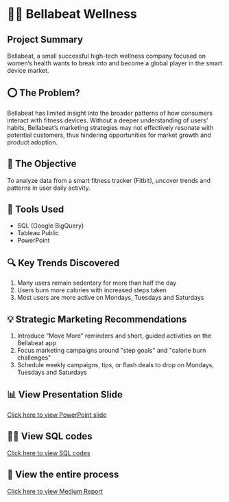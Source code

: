 # 🤸‍♀️ Bellabeat Wellness

## Project Summary
Bellabeat, a small successful high-tech wellness company focused on women’s health wants to break into and become a global player in the smart device market.

## ⭕ The Problem?
Bellabeat has limited insight into the broader patterns of how consumers interact with fitness devices. Without a deeper understanding of users' habits, Bellabeat’s marketing strategies may not effectively resonate with potential customers, thus hindering opportunities for market growth and product adoption.

## 🎯  The Objective
To analyze data from a smart fitness tracker (Fitbit), uncover trends and patterns in user daily activity.

## 🧰 Tools Used
- SQL (Google BigQuery)
- Tableau Public
- PowerPoint

## 🔍 Key Trends Discovered
1. Many users remain sedentary for more than half the day
2. Users burn more calories with increased steps taken
3. Most users are more active on Mondays, Tuesdays and Saturdays

## 💡 Strategic Marketing  Recommendations
1. Introduce “Move More” reminders and short, guided activities on the Bellabeat app
2. Focus marketing  campaigns around "step goals" and "calorie burn challenges"
3. Schedule weekly campaigns, tips, or flash deals to drop on Mondays, Tuesdays and Saturdays

## 📊 View Presentation Slide 
[Click here to view PowerPoint slide]()

## 🧑‍💻 View SQL codes
[Click here to view SQL codes]()

## 📝 View the entire process 
[Click here to view Medium Report](https://medium.com/@tosin.folorunso01/bellabeat-case-study-how-user-data-unlocked-a-smarter-marketing-strategy-dc92fcad6da1)

